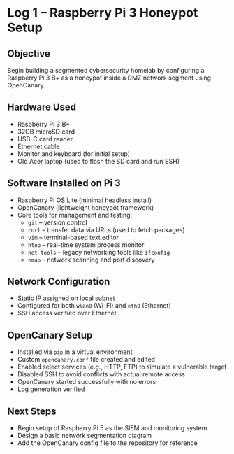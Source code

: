 # Log 1 – Raspberry Pi 3 Honeypot Setup

## Objective
Begin building a segmented cybersecurity homelab by configuring a Raspberry Pi 3 B+ as a honeypot inside a DMZ network segment using OpenCanary.

## Hardware Used
- Raspberry Pi 3 B+
- 32GB microSD card
- USB-C card reader
- Ethernet cable
- Monitor and keyboard (for initial setup)
- Old Acer laptop (used to flash the SD card and run SSH)

## Software Installed on Pi 3
- Raspberry Pi OS Lite (minimal headless install)
- OpenCanary (lightweight honeypot framework)
- Core tools for management and testing:
  - `git` – version control
  - `curl` – transfer data via URLs (used to fetch packages)
  - `vim` – terminal-based text editor
  - `htop` – real-time system process monitor
  - `net-tools` – legacy networking tools like `ifconfig`
  - `nmap` – network scanning and port discovery

## Network Configuration
- Static IP assigned on local subnet
- Configured for both `wlan0` (Wi-Fi) and `eth0` (Ethernet)
- SSH access verified over Ethernet

## OpenCanary Setup
- Installed via `pip` in a virtual environment
- Custom `opencanary.conf` file created and edited
- Enabled select services (e.g., HTTP, FTP) to simulate a vulnerable target
- Disabled SSH to avoid conflicts with actual remote access
- OpenCanary started successfully with no errors
- Log generation verified

## Next Steps
- Begin setup of Raspberry Pi 5 as the SIEM and monitoring system
- Design a basic network segmentation diagram
- Add the OpenCanary config file to the repository for reference
